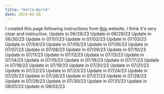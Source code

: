 ```yaml
---
title: "Hello-World"
date: 2023-03-20
---
```

I created this page following instructions from [this](https://github.com/skills/github-pages) website, I think it's very clear and instructive.
Update in 06/29/23
Update in 06/29/23
Update in 06/30/23
Update in 07/01/23
Update in 07/02/23
Update in 07/03/23
Update in 07/04/23
Update in 07/05/23
Update in 07/06/23
Update in 07/07/23
Update in 07/08/23
Update in 07/09/23
Update in 07/10/23
Update in 07/11/23
Update in 07/12/23
Update in 07/13/23
Update in 07/14/23
Update in 07/15/23
Update in 07/16/23
Update in 07/17/23
Update in 07/18/23
Update in 07/19/23
Update in 07/20/23
Update in 07/21/23
Update in 07/22/23
Update in 07/23/23
Update in 07/24/23
Update in 07/25/23
Update in 07/26/23
Update in 07/27/23
Update in 07/28/23
Update in 07/29/23
Update in 07/30/23
Update in 07/31/23
Update in 08/01/23
Update in 08/02/23
